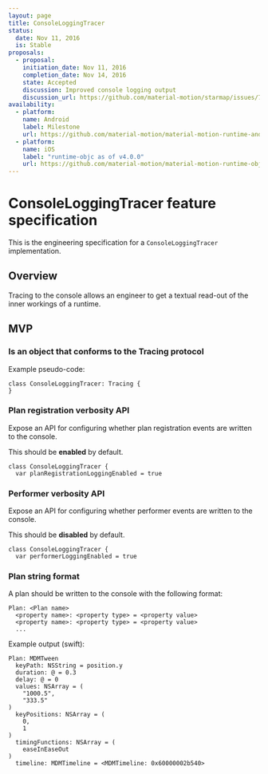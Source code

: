 ```yaml
---
layout: page
title: ConsoleLoggingTracer
status:
  date: Nov 11, 2016
  is: Stable
proposals:
  - proposal:
    initiation_date: Nov 11, 2016
    completion_date: Nov 14, 2016
    state: Accepted
    discussion: Improved console logging output
    discussion_url: https://github.com/material-motion/starmap/issues/73
availability:
  - platform:
    name: Android
    label: Milestone
    url: https://github.com/material-motion/material-motion-runtime-android/milestone/7
  - platform:
    name: iOS
    label: "runtime-objc as of v4.0.0"
    url: https://github.com/material-motion/material-motion-runtime-objc
---
```


# ConsoleLoggingTracer feature specification

This is the engineering specification for a `ConsoleLoggingTracer` implementation.

## Overview

Tracing to the console allows an engineer to get a textual read-out of the inner workings of a
runtime.

## MVP

### Is an object that conforms to the Tracing protocol

Example pseudo-code:

```
class ConsoleLoggingTracer: Tracing {
}
```


### Plan registration verbosity API

Expose an API for configuring whether plan registration events are written to the console.

This should be **enabled** by default.

```
class ConsoleLoggingTracer {
  var planRegistrationLoggingEnabled = true
```

### Performer verbosity API

Expose an API for configuring whether performer events are written to the console.

This should be **disabled** by default.

```
class ConsoleLoggingTracer {
  var performerLoggingEnabled = true
```

### Plan string format

A plan should be written to the console with the following format:

```
Plan: <Plan name>
  <property name>: <property type> = <property value>
  <property name>: <property type> = <property value>
  ...
```

Example output (swift):

```
Plan: MDMTween
  keyPath: NSString = position.y
  duration: @ = 0.3
  delay: @ = 0
  values: NSArray = (
    "1000.5",
    "333.5"
)
  keyPositions: NSArray = (
    0,
    1
)
  timingFunctions: NSArray = (
    easeInEaseOut
)
  timeline: MDMTimeline = <MDMTimeline: 0x60000002b540>
```
